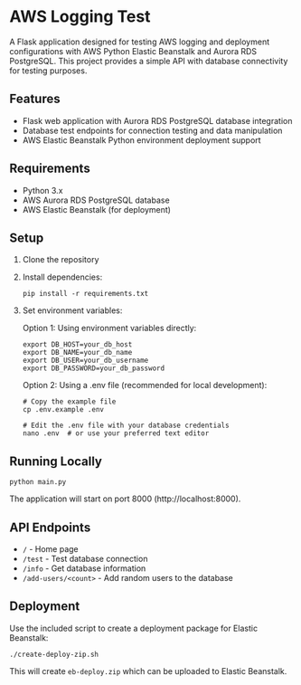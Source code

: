# AWS Logging Test

A Flask application designed for testing AWS logging and deployment configurations with AWS Python Elastic Beanstalk and Aurora RDS PostgreSQL. This project provides a simple API with database connectivity for testing purposes.

## Features

-   Flask web application with Aurora RDS PostgreSQL database integration
-   Database test endpoints for connection testing and data manipulation
-   AWS Elastic Beanstalk Python environment deployment support

## Requirements

-   Python 3.x
-   AWS Aurora RDS PostgreSQL database
-   AWS Elastic Beanstalk (for deployment)

## Setup

1. Clone the repository
2. Install dependencies:
    ```
    pip install -r requirements.txt
    ```
3. Set environment variables:

    Option 1: Using environment variables directly:

    ```
    export DB_HOST=your_db_host
    export DB_NAME=your_db_name
    export DB_USER=your_db_username
    export DB_PASSWORD=your_db_password
    ```

    Option 2: Using a .env file (recommended for local development):

    ```
    # Copy the example file
    cp .env.example .env

    # Edit the .env file with your database credentials
    nano .env  # or use your preferred text editor
    ```

## Running Locally

```
python main.py
```

The application will start on port 8000 (http://localhost:8000).

## API Endpoints

-   `/` - Home page
-   `/test` - Test database connection
-   `/info` - Get database information
-   `/add-users/<count>` - Add random users to the database

## Deployment

Use the included script to create a deployment package for Elastic Beanstalk:

```
./create-deploy-zip.sh
```

This will create `eb-deploy.zip` which can be uploaded to Elastic Beanstalk.
